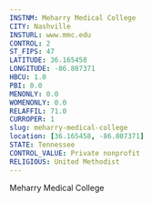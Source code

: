 ```yaml
---
INSTNM: Meharry Medical College
CITY: Nashville
INSTURL: www.mmc.edu
CONTROL: 2
ST_FIPS: 47
LATITUDE: 36.165458
LONGITUDE: -86.807371
HBCU: 1.0
PBI: 0.0
MENONLY: 0.0
WOMENONLY: 0.0
RELAFFIL: 71.0
CURROPER: 1
slug: meharry-medical-college
location: [36.165458, -86.807371]
STATE: Tennessee
CONTROL_VALUE: Private nonprofit
RELIGIOUS: United Methodist
---
```

Meharry Medical College